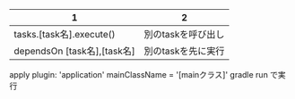 |1|2|
|-|-|
|tasks.[task名].execute()|別のtaskを呼び出し|
|dependsOn [task名],[task名]|別のtaskを先に実行|

apply plugin: 'application'
mainClassName = '[mainクラス]'
gradle run で実行

